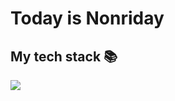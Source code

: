 

<h1> Today is Nonriday


<br />
<h2> My tech stack 📚 </h2>

<img src="https://img.shields.io/badge/C++-00599C?style=flat&logo=cplusplus&logoColor=white"/>

<br/>
